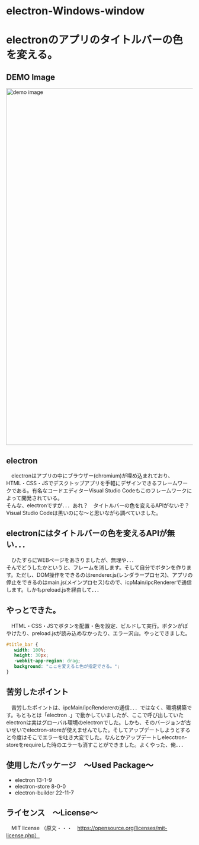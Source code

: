 # electron-Windows-window
# electronのアプリのタイトルバーの色を変える。

## DEMO Image
<img width="960" alt="demo image" src="https://user-images.githubusercontent.com/82521012/129685956-a4f94306-53ab-4461-8fc6-8041df9edc20.png">

## electron
　electronはアプリの中にブラウザー(chromium)が埋め込まれており、HTML・CSS・JSでデスクトップアプリを手軽にデザインできるフレームワークである。有名なコードエディターVisual Studio Codeもこのフレームワークによって開発されている。<br>
 そんな、electronですが．．．あれ？　タイトルバーの色を変えるAPIがないぞ？　Visual Studio Codeは黒いのにな～と思いながら調べていました。
 
## electronにはタイトルバーの色を変えるAPIが無い．．．
　ひたすらにWEBページをあさりましたが、無理や．．．<br>
 そんでどうしたかというと、フレームを消します。そして自分でボタンを作ります。ただし、DOM操作をできるのはrenderer.js(レンダラープロセス)、アプリの停止をできるのはmain.js(メインプロセス)なので、icpMain/ipcRendererで通信します。しかもpreload.jsを経由して．．．
 
## やっとできた。
　HTML・CSS・JSでボタンを配置・色を設定、ビルドして実行。ボタンがぼやけたり、preload.jsが読み込めなかったり、エラー沢山。やっとできました。
 ```css
#title_bar {
    width: 100%;
    height: 30px;
    -webkit-app-region: drag;
    background: "ここを変えると色が指定できる。";
}
```
 
## 苦労したポイント
　苦労したポイントは、ipcMain/ipcRendererの通信．．．ではなく、環境構築です。もともとは「electron .」で動かしていましたが、ここで呼び出していたelectronは実はグローバル環境のelectronでした。しかも、そのバージョンが古いせいでelectron-storeが使えませんでした。そしてアップデートしようとすると今度はそこでエラーを吐き大変でした。なんとかアップデートしelecctron-storeをrequireした時のエラーも消すことができました。よくやった、俺．．．

## 使用したパッケージ　～Used Package～
  - electron 13-1-9
  - electron-store 8-0-0
  - electron-builder 22-11-7

## ライセンス　～License～
　MIT license （原文・・・　https://opensource.org/licenses/mit-license.php）
